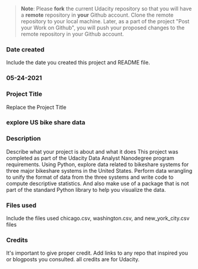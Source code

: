 >**Note**: Please **fork** the current Udacity repository so that you will have a **remote** repository in **your** Github account. Clone the remote repository to your local machine. Later, as a part of the project "Post your Work on Github", you will push your proposed changes to the remote repository in your Github account.

### Date created
Include the date you created this project and README file.
### 05-24-2021
### Project Title
Replace the Project Title
### explore US bike share data
### Description
Describe what your project is about and what it does
This project was completed as part of the Udacity Data Analyst Nanodegree program requirements.
Using Python, explore data related to bikeshare systems for three major bikeshare systems in the United States. 
Perform data wrangling to unify the format of data from the three systems and write code to compute descriptive statistics. 
And also make use of a package that is not part of the standard Python library to help you visualize the data.

### Files used
Include the files used
chicago.csv, washington.csv, and new_york_city.csv files
### Credits
It's important to give proper credit. Add links to any repo that inspired you or blogposts you consulted.
all credits are for Udacity.
